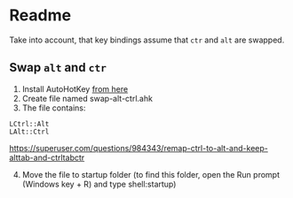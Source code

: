 # Readme
Take into account, that key bindings assume that `ctr` and `alt` are swapped.

## Swap `alt` and `ctr`
1. Install AutoHotKey [from here](https://www.autohotkey.com/download/)
2. Create file named swap-alt-ctrl.ahk
3. The file contains:
```
LCtrl::Alt
LAlt::Ctrl
```
https://superuser.com/questions/984343/remap-ctrl-to-alt-and-keep-alttab-and-ctrltabctr

4. Move the file to startup folder (to find this folder, open the Run prompt (Windows key + R) and type shell:startup)

